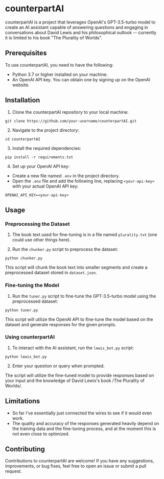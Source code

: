 # counterpartAI

counterpartAI is a project that leverages OpenAI's GPT-3.5-turbo model to create an AI assistant capable of answering questions and engaging in conversations about David Lewis and his philosophical outlook -- currently it is limited to his book "The Plurality of Worlds".

## Prerequisites

To use counterpartAI, you need to have the following:

- Python 3.7 or higher installed on your machine.
- An OpenAI API key. You can obtain one by signing up on the OpenAI website.

## Installation

1. Clone the counterpartAI repository to your local machine:

```
git clone https://github.com/your-username/counterpartAI.git
```

2. Navigate to the project directory:

```
cd counterpartAI
```

3. Install the required dependencies:

```
pip install -r requirements.txt
```

4. Set up your OpenAI API key:

- Create a new file named `.env` in the project directory.
- Open the `.env` file and add the following line, replacing `<your-api-key>` with your actual OpenAI API key:

```
OPENAI_API_KEY=<your-api-key>
```

## Usage

### Preprocessing the Dataset

1. The book text used for fine-tuning is in a file named `plurality.txt` (one could use other things here).

2. Run the `chunker.py` script to preprocess the dataset:

```
python chunker.py
```

This script will chunk the book text into smaller segments and create a preprocessed dataset stored in `dataset.json`.

### Fine-tuning the Model

1. Run the `tuner.py` script to fine-tune the GPT-3.5-turbo model using the preprocessed dataset:

```
python tuner.py
```

This script will utilize the OpenAI API to fine-tune the model based on the dataset and generate responses for the given prompts.

### Using counterpartAI

1. To interact with the AI assistant, run the `lewis_bot.py` script:

```
python lewis_bot.py
```

2. Enter your question or query when prompted.

The script will utilize the fine-tuned model to provide responses based on your input and the knowledge of David Lewis's book /The Plurality of Worlds/.

## Limitations

- So far I've essentially just connected the wires to see if it would even work.
- The quality and accuracy of the responses generated heavily depend on the training data and the fine-tuning process, and at the moment this is not even close to optimized.

## Contributing

Contributions to counterpartAI are welcome! If you have any suggestions, improvements, or bug fixes, feel free to open an issue or submit a pull request.
